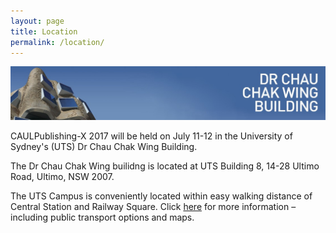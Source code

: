 ```yaml
---
layout: page
title: Location
permalink: /location/
---
```

![alt text](https://raw.githubusercontent.com/librarydatacarpentry/librarydatacarpentry.github.io/f505d0d5f16699fa56fc2c0d55674601086730ac/location/images/dccw-banner-03.jpg)

CAULPublishing-X 2017 will be held on July 11-12 in the University of Sydney's (UTS) Dr Chau Chak Wing Building.

The Dr Chau Chak Wing builidng is located at UTS Building 8, 14-28 Ultimo Road, Ultimo, NSW 2007. 

The UTS Campus is conveniently located within easy walking distance of Central Station and Railway Square. Click [here](http://maps.uts.edu.au/directions.cfm) for more information – including public transport options and maps.
